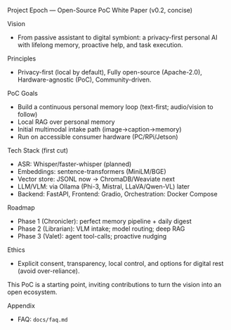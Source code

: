 Project Epoch — Open-Source PoC White Paper (v0.2, concise)

Vision
- From passive assistant to digital symbiont: a privacy-first personal AI with lifelong memory, proactive help, and task execution.

Principles
- Privacy-first (local by default), Fully open-source (Apache-2.0), Hardware-agnostic (PoC), Community-driven.

PoC Goals
- Build a continuous personal memory loop (text-first; audio/vision to follow)
- Local RAG over personal memory
- Initial multimodal intake path (image→caption→memory)
- Run on accessible consumer hardware (PC/RPi/Jetson)

Tech Stack (first cut)
- ASR: Whisper/faster-whisper (planned)
- Embeddings: sentence-transformers (MiniLM/BGE)
- Vector store: JSONL now → ChromaDB/Weaviate next
- LLM/VLM: via Ollama (Phi-3, Mistral, LLaVA/Qwen-VL) later
- Backend: FastAPI, Frontend: Gradio, Orchestration: Docker Compose

Roadmap
- Phase 1 (Chronicler): perfect memory pipeline + daily digest
- Phase 2 (Librarian): VLM intake; model routing; deep RAG
- Phase 3 (Valet): agent tool-calls; proactive nudging

Ethics
- Explicit consent, transparency, local control, and options for digital rest (avoid over-reliance).

This PoC is a starting point, inviting contributions to turn the vision into an open ecosystem.

Appendix
- FAQ: `docs/faq.md`
